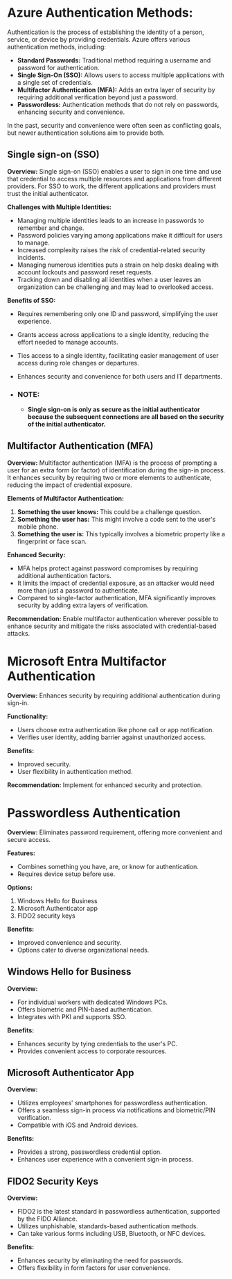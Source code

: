 # Azure Authentication Methods:

Authentication is the process of establishing the identity of a person, service, or device by providing credentials. Azure offers various authentication methods, including:

- **Standard Passwords:** Traditional method requiring a username and password for authentication.
- **Single Sign-On (SSO):** Allows users to access multiple applications with a single set of credentials.
- **Multifactor Authentication (MFA):** Adds an extra layer of security by requiring additional verification beyond just a password.
- **Passwordless:** Authentication methods that do not rely on passwords, enhancing security and convenience.

In the past, security and convenience were often seen as conflicting goals, but newer authentication solutions aim to provide both.

## Single sign-on (SSO)

**Overview:**
Single sign-on (SSO) enables a user to sign in one time and use that credential to access multiple resources and applications from different providers. For SSO to work, the different applications and providers must trust the initial authenticator.

**Challenges with Multiple Identities:**
- Managing multiple identities leads to an increase in passwords to remember and change.
- Password policies varying among applications make it difficult for users to manage.
- Increased complexity raises the risk of credential-related security incidents.
- Managing numerous identities puts a strain on help desks dealing with account lockouts and password reset requests.
- Tracking down and disabling all identities when a user leaves an organization can be challenging and may lead to overlooked access.

**Benefits of SSO:**
- Requires remembering only one ID and password, simplifying the user experience.
- Grants access across applications to a single identity, reducing the effort needed to manage accounts.
- Ties access to a single identity, facilitating easier management of user access during role changes or departures.
- Enhances security and convenience for both users and IT departments.

- ### NOTE:
  - **Single sign-on is only as secure as the initial authenticator because the subsequent connections are all based on the security of the initial authenticator.**

## Multifactor Authentication (MFA)

**Overview:**
Multifactor authentication (MFA) is the process of prompting a user for an extra form (or factor) of identification during the sign-in process. It enhances security by requiring two or more elements to authenticate, reducing the impact of credential exposure.

**Elements of Multifactor Authentication:**
1. **Something the user knows:** This could be a challenge question.
2. **Something the user has:** This might involve a code sent to the user's mobile phone.
3. **Something the user is:** This typically involves a biometric property like a fingerprint or face scan.

**Enhanced Security:**
- MFA helps protect against password compromises by requiring additional authentication factors.
- It limits the impact of credential exposure, as an attacker would need more than just a password to authenticate.
- Compared to single-factor authentication, MFA significantly improves security by adding extra layers of verification.

**Recommendation:**
Enable multifactor authentication wherever possible to enhance security and mitigate the risks associated with credential-based attacks.


# Microsoft Entra Multifactor Authentication

**Overview:**
Enhances security by requiring additional authentication during sign-in.

**Functionality:**
- Users choose extra authentication like phone call or app notification.
- Verifies user identity, adding barrier against unauthorized access.

**Benefits:**
- Improved security.
- User flexibility in authentication method.

**Recommendation:**
Implement for enhanced security and protection.


# Passwordless Authentication

**Overview:**
Eliminates password requirement, offering more convenient and secure access.

**Features:**
- Combines something you have, are, or know for authentication.
- Requires device setup before use.

**Options:**
1. Windows Hello for Business
2. Microsoft Authenticator app
3. FIDO2 security keys

**Benefits:**
- Improved convenience and security.
- Options cater to diverse organizational needs.


## Windows Hello for Business

**Overview:**
- For individual workers with dedicated Windows PCs.
- Offers biometric and PIN-based authentication.
- Integrates with PKI and supports SSO.

**Benefits:**
- Enhances security by tying credentials to the user's PC.
- Provides convenient access to corporate resources.


## Microsoft Authenticator App

**Overview:**
- Utilizes employees' smartphones for passwordless authentication.
- Offers a seamless sign-in process via notifications and biometric/PIN verification.
- Compatible with iOS and Android devices.

**Benefits:**
- Provides a strong, passwordless credential option.
- Enhances user experience with a convenient sign-in process.


## FIDO2 Security Keys

**Overview:**
- FIDO2 is the latest standard in passwordless authentication, supported by the FIDO Alliance.
- Utilizes unphishable, standards-based authentication methods.
- Can take various forms including USB, Bluetooth, or NFC devices.

**Benefits:**
- Enhances security by eliminating the need for passwords.
- Offers flexibility in form factors for user convenience.









